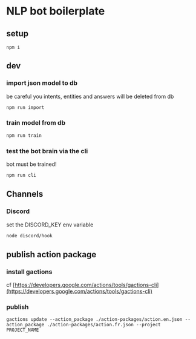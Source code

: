 # NLP bot boilerplate

## setup
`npm i`

## dev
### import json model to db
be careful you intents, entities and answers will be deleted from db
```sh
npm run import
```

### train model from db

```sh
npm run train
```

### test the bot brain via the cli

bot must be trained!
```sh
npm run cli
```


## Channels
### Discord

set the DISCORD_KEY env variable
```sh
node discord/hook
```


## publish action package
### install gactions

cf [https://developers.google.com/actions/tools/gactions-cli](https://developers.google.com/actions/tools/gactions-cli)

### publish

```
gactions update --action_package ./action-packages/action.en.json --action_package ./action-packages/action.fr.json --project
PROJECT_NAME
```

